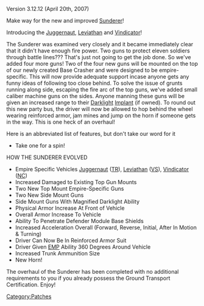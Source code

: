 Version 3.12.12 (April 20th, 2007)

Make way for the new and improved [Sunderer](Sunderer.md "wikilink")!

Introducing the [Juggernaut](Juggernaut.md "wikilink"),
[Leviathan](Leviathan.md "wikilink") and
[Vindicator](Vindicator.md "wikilink")!

The Sunderer was examined very closely and it became immediately clear
that it didn't have enough fire power. Two guns to protect eleven
soldiers through battle lines??? That's just not going to get the job
done. So we've added four more guns! Two of the four new guns will be
mounted on the top of our newly created Base Crasher and were designed
to be empire-specific. This will now provide adequate support incase
anyone gets any funny ideas of following too close behind. To solve the
issue of grunts running along side, escaping the fire arc of the top
guns, we've added small caliber machine guns on the sides. Anyone
manning these guns will be given an increased range to their
[Darklight](Darklight.md "wikilink") [Implant](Implant.md "wikilink") (if
owned). To round out this new party bus, the driver will now be allowed
to hop behind the wheel wearing reinforced armor, jam mines and jump on
the horn if someone gets in the way. This is one heck of an overhaul!

Here is an abbreviated list of features, but don't take our word for it

- Take one for a spin!

HOW THE SUNDERER EVOLVED

- Empire Specific Vehicles [Juggernaut](Juggernaut.md "wikilink")
  ([TR](TR.md "wikilink")), [Leviathan](Leviathan.md "wikilink")
  ([VS](VS.md "wikilink")), [Vindicator](Vindicator.md "wikilink")
  ([NC](NC.md "wikilink"))
- Increased Damaged to Existing Top Gun Mounts
- Two New Top Mount Empire-Specific Guns
- Two New Side Mount Guns
- Side Mount Guns With Magnified Darklight Ability
- Physical Armor Increase At Front of Vehicle
- Overall Armor Increase To Vehicle
- Ability To Penetrate Defender Module Base Shields
- Increased Acceleration Overall (Forward, Reverse, Initial, After In
  Motion & Turning)
- Driver Can Now Be In Reinforced Armor Suit
- Driver Given [EMP](EMP.md "wikilink") Ability 360 Degrees Around
  Vehicle
- Increased Trunk Ammunition Size
- New Horn!

The overhaul of the Sunderer has been completed with no additional
requirements to you if you already possess the Ground Transport
Certification. Enjoy!

[Category:Patches](Category:Patches.md "wikilink")
